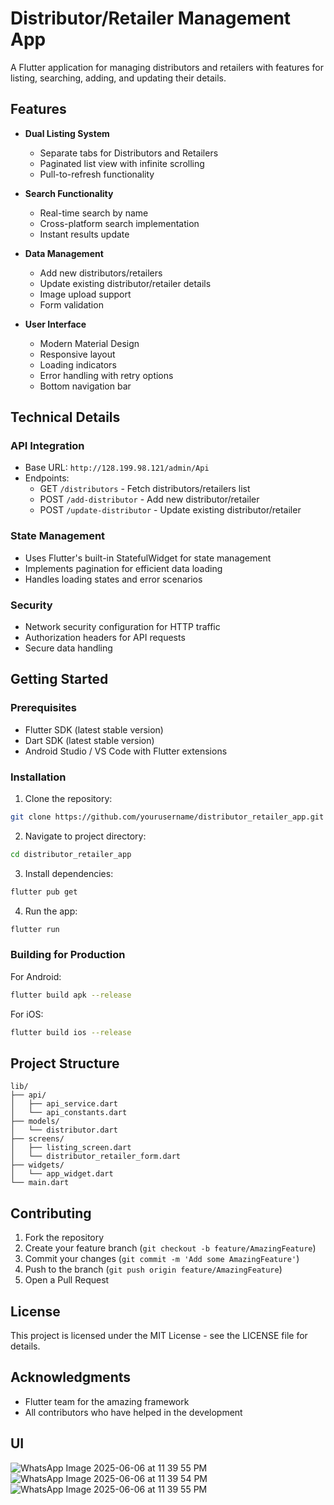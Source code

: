 # Distributor/Retailer Management App

A Flutter application for managing distributors and retailers with features for listing, searching, adding, and updating their details.

## Features

- **Dual Listing System**
  - Separate tabs for Distributors and Retailers
  - Paginated list view with infinite scrolling
  - Pull-to-refresh functionality

- **Search Functionality**
  - Real-time search by name
  - Cross-platform search implementation
  - Instant results update

- **Data Management**
  - Add new distributors/retailers
  - Update existing distributor/retailer details
  - Image upload support
  - Form validation

- **User Interface**
  - Modern Material Design
  - Responsive layout
  - Loading indicators
  - Error handling with retry options
  - Bottom navigation bar

## Technical Details

### API Integration
- Base URL: `http://128.199.98.121/admin/Api`
- Endpoints:
  - GET `/distributors` - Fetch distributors/retailers list
  - POST `/add-distributor` - Add new distributor/retailer
  - POST `/update-distributor` - Update existing distributor/retailer

### State Management
- Uses Flutter's built-in StatefulWidget for state management
- Implements pagination for efficient data loading
- Handles loading states and error scenarios

### Security
- Network security configuration for HTTP traffic
- Authorization headers for API requests
- Secure data handling

## Getting Started

### Prerequisites
- Flutter SDK (latest stable version)
- Dart SDK (latest stable version)
- Android Studio / VS Code with Flutter extensions

### Installation

1. Clone the repository:
```bash
git clone https://github.com/yourusername/distributor_retailer_app.git
```

2. Navigate to project directory:
```bash
cd distributor_retailer_app
```

3. Install dependencies:
```bash
flutter pub get
```

4. Run the app:
```bash
flutter run
```

### Building for Production

For Android:
```bash
flutter build apk --release
```

For iOS:
```bash
flutter build ios --release
```

## Project Structure

```
lib/
├── api/
│   ├── api_service.dart
│   └── api_constants.dart
├── models/
│   └── distributor.dart
├── screens/
│   ├── listing_screen.dart
│   └── distributor_retailer_form.dart
├── widgets/
│   └── app_widget.dart
└── main.dart
```

## Contributing

1. Fork the repository
2. Create your feature branch (`git checkout -b feature/AmazingFeature`)
3. Commit your changes (`git commit -m 'Add some AmazingFeature'`)
4. Push to the branch (`git push origin feature/AmazingFeature`)
5. Open a Pull Request

## License

This project is licensed under the MIT License - see the LICENSE file for details.

## Acknowledgments

- Flutter team for the amazing framework
- All contributors who have helped in the development

## UI
![WhatsApp Image 2025-06-06 at 11 39 55 PM](https://github.com/user-attachments/assets/f4645bb1-93a1-44be-beb0-346e435b4f68)
![WhatsApp Image 2025-06-06 at 11 39 54 PM](https://github.com/user-attachments/assets/e7a47c2c-7036-4850-a052-e22a912f103e)
![WhatsApp Image 2025-06-06 at 11 39 55 PM](https://github.com/user-attachments/assets/bf31e8de-4b2b-4025-9e86-b04420ffdfad)


